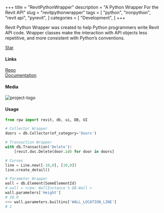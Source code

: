 +++
title = "RevitPythonWrapper"
description = "A Python Wrapper For the Revit API"
slug = "revitpythonwrapper"
tags = [
    "python",
    "ironpython",
    "revit api",
    "pyrevit",
]
categories = [
    "Development",
]
+++


Revit Python Wrapper was created to help Python programmers write Revit API code.
Wrapper classes make the interaction with API objects less repetitive, and more consistent with Python’s conventions.

<a class="github-button" href="https://github.com/gtalarico/revitpythonwrapper" data-size="large" data-show-count="true" aria-label="Star gtalarico/revitpythonwrapper on GitHub">Star</a>

#### Links

<div class="links">
    <i class="fab fa-github"></i>
    <a href="https://github.com/gtalarico/revitpythonwrapper">Repo</a>
    <br>
    <i class="fas fa-book-open"></i>
    <a href="https://revitpythonwrapper.readthedocs.io/en/latest/">Documentation</a>
</div>

#### Media

![project-logo](https://revitpythonwrapper.readthedocs.io/en/latest/_images/logo-tight.png)

#### Usage
```python
from rpw import revit, db, ui, DB, UI

# Collector Wrapper
doors = db.Collector(of_category='Doors')

# Transaction Wrapper
with db.Transaction('Delete'):
    [revit.doc.Delete(door.id) for door in doors]

# Curves
line = Line.new([-10,0], [10,0])
line.create_detail()

# Parameter Wrapper
wall = db.Element(SomeElementId)
# wall = <rpw: WallInstance % DB.Wall >
wall.parameters['Height']
# 10.0
>>> wall.parameters.builtins['WALL_LOCATION_LINE']
# 1
```




